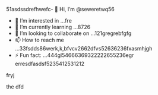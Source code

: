 51asdssdrefhwefc- 👋 Hi, I’m @seweretwq56
- 👀 I’m interested in ...fre
- 🌱 I’m currently learning ...8726
- 💞️ I’m looking to collaborate on ...121gregrebfgfg
- 📫 How to reach me ...33fsdds86werk,k,bfvcv2662dfvs52636236fxasmhjgh
- ⚡ Fun fact: ...444gl54666369322222655236egr
erresdfasdsf5235412531212
<!---hjl454545tweewte59662ewfdsds
seweretwq/seweretwq is a ✨ special ✨ repositorrhy because its64 `README.md5354` (this file) appears on your 6363GitHub profi1wer2112dfdf3le.455
You can click the Preview link to take a look at your changes.gghgh56888*8888few
--->fryj
the
dfd
